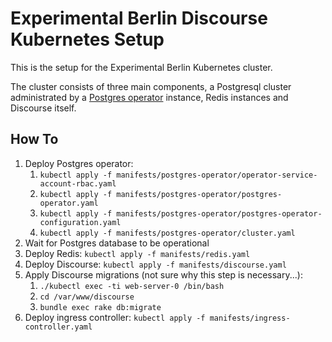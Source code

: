 # Experimental Berlin Discourse Kubernetes Setup
This is the setup for the Experimental Berlin Kubernetes cluster.

The cluster consists of three main components, a Postgresql cluster administrated by a
[Postgres operator](https://github.com/zalando-incubator/postgres-operator) instance,
Redis instances and Discourse itself.

## How To
1. Deploy Postgres operator:
    1. `kubectl apply -f manifests/postgres-operator/operator-service-account-rbac.yaml`
    2. `kubectl apply -f manifests/postgres-operator/postgres-operator.yaml`
    3. `kubectl apply -f manifests/postgres-operator/postgres-operator-configuration.yaml`
    4. `kubectl apply -f manifests/postgres-operator/cluster.yaml`
2. Wait for Postgres database to be operational
3. Deploy Redis: `kubectl apply -f manifests/redis.yaml`
4. Deploy Discourse: `kubectl apply -f manifests/discourse.yaml`
5. Apply Discourse migrations (not sure why this step is necessary...):
    1. `./kubectl exec -ti web-server-0 /bin/bash`
    2. `cd /var/www/discourse`
    3. `bundle exec rake db:migrate`
6. Deploy ingress controller: `kubectl apply -f manifests/ingress-controller.yaml`